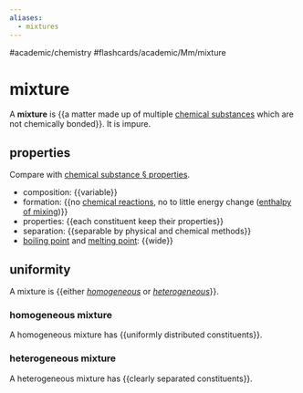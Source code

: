 ```yaml
---
aliases:
  - mixtures
---
```


#academic/chemistry #flashcards/academic/Mm/mixture

# mixture

A __mixture__ is {{a matter made up of multiple [chemical substances](chemical%20substance.md) which are not chemically bonded}}. It is impure. <!--SR:!2023-04-20,9,230-->

## properties

Compare with [chemical substance § properties](chemical%20substance.md#properties).

- composition: {{variable}}
- formation: {{no [chemical reactions](chemical%20reaction.md), no to little energy change ([enthalpy of mixing](enthalpy%20of%20mixing.md))}}
- properties: {{each constituent keep their properties}}
- separation: {{separable by physical and chemical methods}}
- [boiling point](boiling%20point.md) and [melting point](melting%20point.md): {{wide}} <!--SR:!2023-04-18,12,270!2023-05-02,20,250!2023-04-18,13,270!2023-04-22,16,290!2023-04-19,13,290-->

## uniformity

A mixture is {{either _[homogeneous](#homogeneous%20mixture)_ or _[heterogeneous](#heterogeneous%20mixture)_}}. <!--SR:!2023-04-28,11,250-->

### homogeneous mixture

A homogeneous mixture has {{uniformly distributed constituents}}. <!--SR:!2023-05-11,27,270-->

### heterogeneous mixture

A heterogeneous mixture has {{clearly separated constituents}}. <!--SR:!2023-05-27,40,290-->
